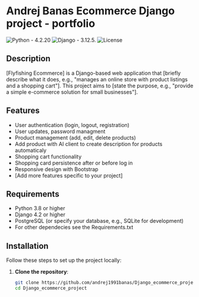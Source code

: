 # Andrej Banas Ecommerce Django project - portfolio

![Python](https://img.shields.io/badge/python-3.x-blue.svg) - 4.2.20
![Django](https://img.shields.io/badge/django-4.x-green.svg) - 3.12.5.
![License](https://img.shields.io/badge/license-MIT-yellow.svg)

## Description

[Flyfishing Ecommerce] is a Django-based web application that [briefly describe what it does, e.g., "manages an online store with product listings and a shopping cart"]. This project aims to [state the purpose, e.g., "provide a simple e-commerce solution for small businesses"].

## Features

- User authentication (login, logout, registration)
- User updates, password managment
- Product management (add, edit, delete products)
- Add product with AI client to create description for products automaticaly
- Shopping cart functionality
- Shopping card persistence after or before log in
- Responsive design with Bootstrap
- [Add more features specific to your project]

## Requirements

- Python 3.8 or higher
- Django 4.2 or higher
- PostgreSQL (or specify your database, e.g., SQLite for development)
- For other dependecies see the Requirements.txt

## Installation

Follow these steps to set up the project locally:

1. **Clone the repository**:
   ```bash
   git clone https://github.com/andrej1991banas/Django_ecommerce_project.git
   cd Django_ecommerce_project
